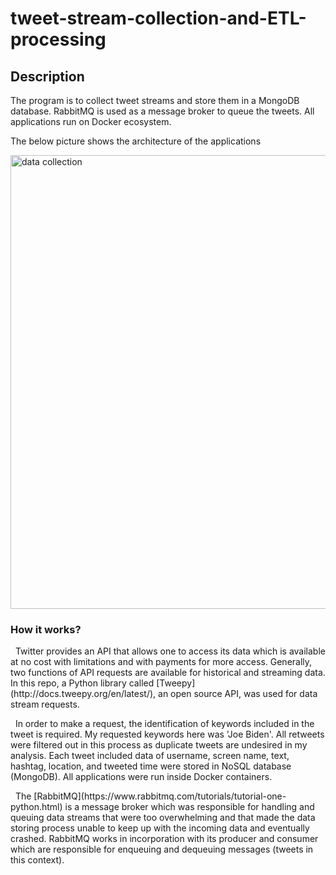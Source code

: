 # tweet-stream-collection-and-ETL-processing
<div id="des" class="desclass">
  <h2>Description</h2>
  <p>The program is to collect tweet streams and store them in a MongoDB database. RabbitMQ is used as a message broker to queue the tweets. All applications run on Docker ecosystem.</p>
</div>

The below picture shows the architecture of the applications

<img width="726" alt="data collection" src="https://user-images.githubusercontent.com/45326221/72861752-d5ed0f80-3c98-11ea-97e5-d32b186748c0.png">

<div id="London" class="tabcontent">
  <h3>How it works?</h3>
  <p>&nbsp&nbspTwitter provides an API that allows one to access its data which is available at no cost with limitations and with payments for more access. Generally, two functions of API requests are available for historical and streaming data. In this repo, a Python library called [Tweepy](http://docs.tweepy.org/en/latest/), an open source API, was used for data stream requests.</p>
  <p>&nbsp&nbspIn order to make a request, the identification of keywords included in the tweet is required. My requested keywords here was 'Joe Biden'. All retweets were filtered out in this process as duplicate tweets are undesired in my analysis. Each tweet included data of username, screen name, text, hashtag, location, and tweeted time were stored in NoSQL database (MongoDB). All applications were run inside Docker containers.</p>
  <p>&nbsp&nbspThe [RabbitMQ](https://www.rabbitmq.com/tutorials/tutorial-one-python.html) is a message broker which was responsible for handling and queuing data streams that were too overwhelming and that made the data storing process unable to keep up with the incoming data and eventually crashed. RabbitMQ works in incorporation with its producer and consumer which are responsible for enqueuing and
dequeuing messages (tweets in this context).</p>
  
</div>

